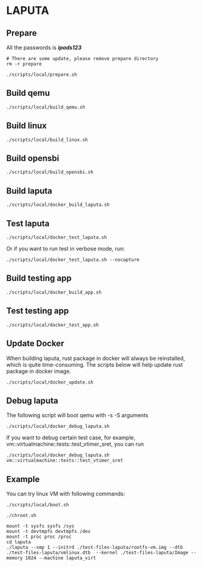# LAPUTA 

## Prepare
All the passwords is ***ipads123***
```
# There are some update, please remove prepare directory
rm -r prepare

./scripts/local/prepare.sh
```

## Build qemu
```
./scripts/local/build_qemu.sh
```

## Build linux
```
./scripts/local/build_linux.sh
```

## Build opensbi
```
./scripts/local/build_opensbi.sh
```

## Build laputa
```
./scripts/local/docker_build_laputa.sh
```

## Test laputa
```
./scripts/local/docker_test_laputa.sh
```
Or if you want to run test in verbose mode, run:
```
./scripts/local/docker_test_laputa.sh --nocapture
```
## Build testing app
```
./scripts/local/docker_build_app.sh
```

## Test testing app
```
./scripts/local/docker_test_app.sh
```
## Update Docker
When building laputa, rust package in docker will always be reinstalled, which is quite time-consuming.
The scripts below will help update rust package in docker image.
```
./scripts/local/docker_update.sh
``` 
## Debug laputa
The following script will boot qemu with -s -S arguments
```
./scripts/local/docker_debug_laputa.sh
```
If you want to debug certain test case, for example, vm::virtualmachine::tests::test_vtimer_sret, you can run
```
./scripts/local/docker_debug_laputa.sh vm::virtualmachine::tests::test_vtimer_sret
```

## Example
You can try linux VM with following commands:
```
./scripts/local/boot.sh

./chroot.sh

mount -t sysfs sysfs /sys
mount -t devtmpfs devtmpfs /dev
mount -t proc proc /proc
cd laputa
./laputa --smp 1 --initrd ./test-files-laputa/rootfs-vm.img --dtb ./test-files-laputa/vmlinux.dtb  --kernel ./test-files-laputa/Image --memory 1024 --machine laputa_virt
```